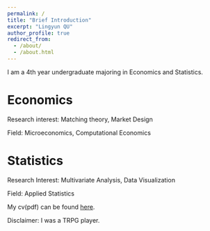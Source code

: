 ```yaml
---
permalink: /
title: "Brief Introduction"
excerpt: "Lingyun QU"
author_profile: true
redirect_from: 
  - /about/
  - /about.html
---
```

I am a 4th year undergraduate majoring in Economics and Statistics. 

Economics
======
Research interest: Matching theory, Market Design

Field: Microeconomics, Computational Economics 

Statistics
======
Research Interest: Multivariate Analysis, Data Visualization

Field: Applied Statistics

My cv(pdf) can be found [here](https://leonequ.github.io/files/cv_leone_QU_phd.pdf).

Disclaimer: I was a TRPG player. 
